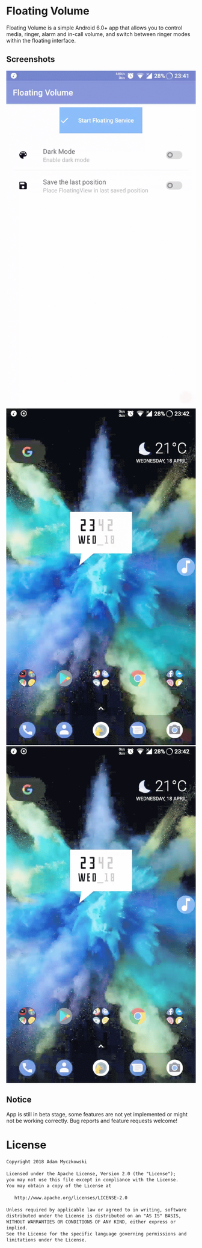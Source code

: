 # Floating Volume
Floating Volume is a simple Android 6.0+ app that allows you to control media, ringer, alarm and in-call volume, and switch between ringer modes within the floating interface.

## Screenshots
![](./screenshots/floating-volume-showcase1.gif) ![](./screenshots/floating-volume-showcase2.gif) ![](./screenshots/floating-volume-showcase3.gif)

## Notice
App is still in beta stage, some features are not yet implemented or might not be working correctly. Bug reports and feature requests welcome!

# License

    Copyright 2018 Adam Myczkowski

    Licensed under the Apache License, Version 2.0 (the "License");
    you may not use this file except in compliance with the License.
    You may obtain a copy of the License at

       http://www.apache.org/licenses/LICENSE-2.0

    Unless required by applicable law or agreed to in writing, software
    distributed under the License is distributed on an "AS IS" BASIS,
    WITHOUT WARRANTIES OR CONDITIONS OF ANY KIND, either express or implied.
    See the License for the specific language governing permissions and
    limitations under the License.
